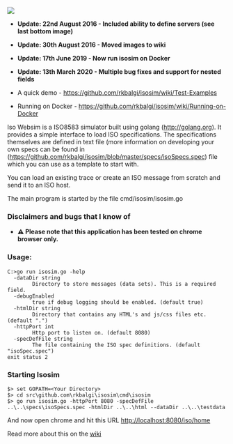 ![](https://github.com/rkbalgi/isosim/blob/master/docs/images/home.png)

* **Update: 22nd August 2016 - Included ability to define servers (see last bottom image)**  
* **Update: 30th August 2016 - Moved images to wiki**
* **Update: 17th June 2019 -   Now run isosim on Docker**
* **Update: 13th March 2020 - Multiple bug fixes and support for nested fields**



* A quick demo - https://github.com/rkbalgi/isosim/wiki/Test-Examples
* Running on Docker - https://github.com/rkbalgi/isosim/wiki/Running-on-Docker


Iso Websim is a ISO8583 simulator built using golang (http://golang.org). It provides a simple interface to load ISO specifications. 
The specifications themselves are defined in text file (more information on developing your own specs can be found in (https://github.com/rkbalgi/isosim/blob/master/specs/isoSpecs.spec) file which you can use as a template to start with.

You can load an existing trace or create an ISO message from scratch and send it to an ISO host. 


The main program is started by the file cmd/isosim/isosim.go

### Disclaimers and bugs that I know of 
* __:warning: Please note that this application has been tested on chrome browser only.__

### Usage: 
```
C:>go run isosim.go -help
  -dataDir string
        Directory to store messages (data sets). This is a required field.
  -debugEnabled
        true if debug logging should be enabled. (default true)
  -htmlDir string
        Directory that contains any HTML's and js/css files etc. (default ".")
  -httpPort int
        Http port to listen on. (default 8080)
  -specDefFile string
        The file containing the ISO spec definitions. (default "isoSpec.spec")
exit status 2
```

### Starting Isosim 
```
$> set GOPATH=<Your Directory>
$> cd src\github.com\rkbalgi\isosim\cmd\isosim
$> go run isosim.go -httpPort 8080 -specDefFile ..\..\specs\isoSpecs.spec -htmlDir ..\..\html --dataDir ..\..\testdata
```
And now open chrome and hit this URL [http://localhost:8080/iso/home](http://localhost:8080/iso/home)

Read more about this on the [wiki](https://github.com/rkbalgi/isosim/wiki)



